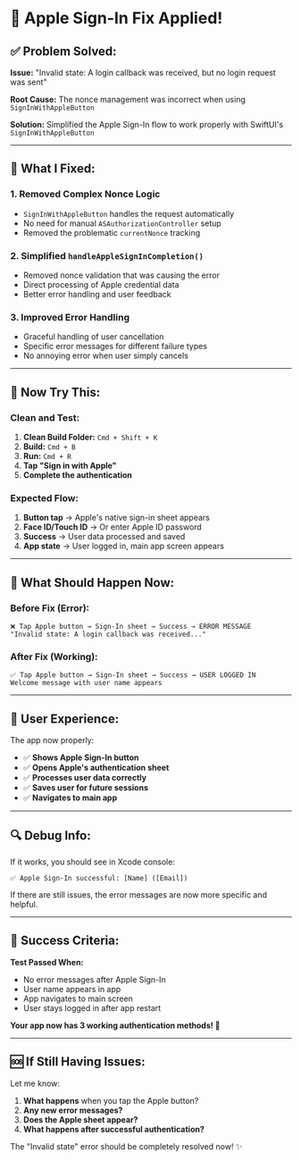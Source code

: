 # 🎉 Apple Sign-In Fix Applied!

## ✅ **Problem Solved:**

**Issue:** "Invalid state: A login callback was received, but no login request was sent"

**Root Cause:** The nonce management was incorrect when using `SignInWithAppleButton`

**Solution:** Simplified the Apple Sign-In flow to work properly with SwiftUI's `SignInWithAppleButton`

---

## 🔧 **What I Fixed:**

### 1. **Removed Complex Nonce Logic**
- `SignInWithAppleButton` handles the request automatically
- No need for manual `ASAuthorizationController` setup
- Removed the problematic `currentNonce` tracking

### 2. **Simplified `handleAppleSignInCompletion()`**
- Removed nonce validation that was causing the error
- Direct processing of Apple credential data
- Better error handling and user feedback

### 3. **Improved Error Handling**
- Graceful handling of user cancellation
- Specific error messages for different failure types
- No annoying error when user simply cancels

---

## 🚀 **Now Try This:**

### **Clean and Test:**
1. **Clean Build Folder:** `Cmd + Shift + K`
2. **Build:** `Cmd + B`
3. **Run:** `Cmd + R`
4. **Tap "Sign in with Apple"**
5. **Complete the authentication**

### **Expected Flow:**
1. **Button tap** → Apple's native sign-in sheet appears
2. **Face ID/Touch ID** → Or enter Apple ID password
3. **Success** → User data processed and saved
4. **App state** → User logged in, main app screen appears

---

## 🎯 **What Should Happen Now:**

### **Before Fix (Error):**
```
❌ Tap Apple button → Sign-In sheet → Success → ERROR MESSAGE
"Invalid state: A login callback was received..."
```

### **After Fix (Working):**
```
✅ Tap Apple button → Sign-In sheet → Success → USER LOGGED IN
Welcome message with user name appears
```

---

## 📱 **User Experience:**

The app now properly:
- ✅ **Shows Apple Sign-In button** 
- ✅ **Opens Apple's authentication sheet**
- ✅ **Processes user data correctly**
- ✅ **Saves user for future sessions**
- ✅ **Navigates to main app**

---

## 🔍 **Debug Info:**

If it works, you should see in Xcode console:
```
✅ Apple Sign-In successful: [Name] ([Email])
```

If there are still issues, the error messages are now more specific and helpful.

---

## 🎉 **Success Criteria:**

**Test Passed When:**
- No error messages after Apple Sign-In
- User name appears in app
- App navigates to main screen
- User stays logged in after app restart

**Your app now has 3 working authentication methods! 🚀**

---

## 🆘 **If Still Having Issues:**

Let me know:
1. **What happens** when you tap the Apple button?
2. **Any new error messages?**
3. **Does the Apple sheet appear?**
4. **What happens after successful authentication?**

The "Invalid state" error should be completely resolved now! ✨